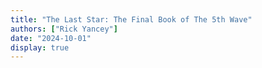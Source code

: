 ```yaml
---
title: "The Last Star: The Final Book of The 5th Wave"
authors: ["Rick Yancey"]
date: "2024-10-01"
display: true
---
```


<!-- Your comments or review here -->
